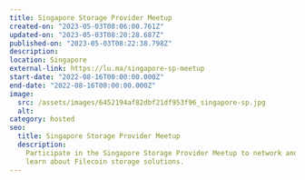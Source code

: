 ```yaml
---
title: Singapore Storage Provider Meetup
created-on: "2023-05-03T08:06:00.761Z"
updated-on: "2023-05-03T08:20:28.687Z"
published-on: "2023-05-03T08:22:38.798Z"
description:
location: Singapore
external-link: https://lu.ma/singapore-sp-meetup
start-date: "2022-08-16T00:00:00.000Z"
end-date: "2022-08-16T00:00:00.000Z"
image:
  src: /assets/images/6452194af82dbf21df953f96_singapore-sp.jpg
  alt:
category: hosted
seo:
  title: Singapore Storage Provider Meetup
  description:
    Participate in the Singapore Storage Provider Meetup to network and
    learn about Filecoin storage solutions.
---
```

